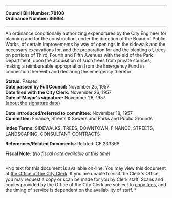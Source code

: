 * * * * *  
  
**Council Bill Number: [](#h0)[](#h2)78108**   
**Ordinance Number: 86664**  
  
* * * * *  
  
An ordinance conditionally authorizing expenditures by the City Engineer for planning and for the construction, under the direction of the Board of Public Works, of certain improvements by way of openings in the sidewalk and the necessary excavations for, and the preparation for and the planting of, trees on portions of Third, Fourth and Fifth Avenues with the aid of the Park Department, upon the acquisition of such trees from private sources; making a reimbursable appropriation from the Emergency Fund in connection therewith and declaring the emergency therefor.  
  
**Status:** Passed   
**Date passed by Full Council:** November 25, 1957   
**Date filed with the City Clerk:** November 26, 1957   
**Date of Mayor's signature:** November 26, 1957   
[(about the signature date)](/~public/approvaldate.htm)   
  
  
**Date introduced/referred to committee:** November 18, 1957   
**Committee:** Finance, Streets & Sewers and Parks and Public Grounds   
  
**Index Terms:** SIDEWALKS, TREES, DOWNTOWN, FINANCE, STREETS, LANDSCAPING, CONSULTANT-CONTRACTS  
  
**References/Related Documents:** Related: CF 233368  
  
**Fiscal Note:** *(No fiscal note available at this time)*  
  
* * * * *  
  
*No text for this document is available on-line. You may view this document at [the Office of the City Clerk](http://www.seattle.gov/leg/clerk/contactUs.htm). If you are unable to visit the Clerk's Office, you may request a copy or scan be made for you by Clerk staff. Scans and copies provided by the Office of the City Clerk are subject to [copy fees](http://clerk.seattle.gov/~public/clerkfees.htm), and the timing of service is dependent on the availability of staff. *  
  
  
